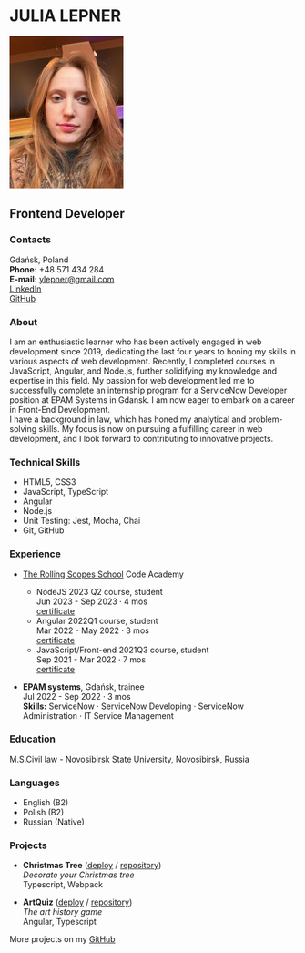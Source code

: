 # JULIA LEPNER

![](/IMG_9971.jpg)

## Frontend Developer

### Contacts

Gdańsk, Poland<br>
**Phone:** +48 571 434 284<br>
**E-mail:** ylepner@gmail.com<br>
[LinkedIn](https://www.linkedin.com/in/julia-lepner/)<br>
[GitHub](https://github.com/ylepner)<br>

### About

I am an enthusiastic learner who has been actively engaged in web development since 2019, dedicating the last four years to honing my skills in various aspects of web development. Recently, I completed courses in JavaScript, Angular, and Node.js, further solidifying my knowledge and expertise in this field. My passion for web development led me to successfully complete an internship program for a ServiceNow Developer position at EPAM Systems in Gdansk. I am now eager to embark on a career in Front-End Development.<br>
I have a background in law, which has honed my analytical and problem-solving skills. My focus is now on pursuing a fulfilling career in web development, and I look forward to contributing to innovative projects.

### Technical Skills

* HTML5, CSS3
* JavaScript, TypeScript
* Angular
* Node.js
* Unit Testing: Jest, Mocha, Chai
* Git, GitHub

### Experience

* [The Rolling Scopes School](https://rs.school/) Code Academy

    + NodeJS 2023 Q2 course, student<br>
    Jun 2023 - Sep 2023 · 4 mos<br>
    [certificate](https://app.rs.school/certificate/xeff7urb)
    + Angular 2022Q1 course, student<br>
    Mar 2022 - May 2022 · 3 mos<br>
    [certificate](https://app.rs.school/certificate/xeff7urb)
    + JavaScript/Front-end 2021Q3 course, student<br>
    Sep 2021 - Mar 2022 · 7 mos<br>
    [certificate](https://app.rs.school/certificate/xmk7i2iy)

* **EPAM systems**, Gdańsk, trainee<br>
Jul 2022 - Sep 2022 · 3 mos<br>
**Skills:** ServiceNow · ServiceNow Developing · ServiceNow Administration · IT Service Management

### Education

M.S.Civil law - Novosibirsk State University, Novosibirsk, Russia

### Languages

* English (B2)
* Polish (B2)
* Russian (Native)

### Projects

* **Christmas Tree** ([deploy](https://ylepner-christmas-task.netlify.app/) / [repository](https://github.com/ylepner/rsschool-projects/tree/christmas-task-2))<br>
*Decorate your Christmas tree*<br>
Typescript, Webpack

* **ArtQuiz** ([deploy](https://ylepner.github.io/art-quiz/) / [repository](https://github.com/ylepner/art-quiz))<br>
*The art history game*<br>
Angular, Typescript

More projects on my [GitHub](https://github.com/ylepner)